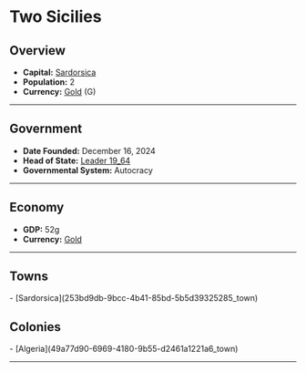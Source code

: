 <!--UNDEDITED FILE, remove this entire line if this file has been edited!-->
# <!--NAME-->Two Sicilies<!--NAME-->

## Overview

- **Capital:** <!--CAPITAL_LINK-->[Sardorsica](253bd9db-9bcc-4b41-85bd-5b5d39325285_town)<!--CAPITAL_LINK-->
- **Population:** <!--POPULATION-->2<!--POPULATION-->
- **Currency:** <!--CURRENCY_LINK-->[Gold](Gold_currency)<!--CURRENCY_LINK--> (<!--CURRENCY_ABV-->G<!--CURRENCY_ABV-->)

---

## Government

- **Date Founded:** <!--FOUNDED-->December 16, 2024<!--FOUNDED-->
- **Head of State:** <!--LEADER_TITLE_LINK-->[Leader 19_64](19_64_user)<!--LEADER_TITLE_LINK-->
- **Governmental System:** <!--GOVERNMENT-->Autocracy<!--GOVERNMENT-->

---

## Economy

- **GDP:** <!--GDP-->52g<!--GDP-->
- **Currency:** <!--CURRENCY_LINK-->[Gold](Gold_currency)<!--CURRENCY_LINK-->

---

## Towns

<!--TOWNS-->- [Sardorsica](253bd9db-9bcc-4b41-85bd-5b5d39325285_town)<!--TOWNS-->

## Colonies

<!--COLONIES-->- [Algeria](49a77d90-6969-4180-9b55-d2461a1221a6_town)<!--COLONIES-->

---